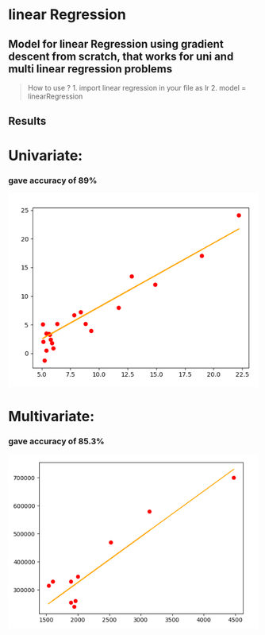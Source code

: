 # linear Regression

##  Model for linear Regression using gradient descent from scratch, that works for uni and multi linear regression problems

> How to use ?
    1. import linear regression in your file as lr
    2. model = linearRegression
    
## Results
# Univariate:
### gave accuracy of 89%
![uniresult](u.png)




# Multivariate:
### gave accuracy of 85.3%
![multiresult](m.png)



